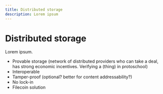 ```yaml
---
title: Distributed storage
description: Lorem ipsum
---
```


# Distributed storage

Lorem ipsum.

- Provable storage (network of distributed providers who can take a deal, has strong economic incentives. Verifying a (thing) in protoschool)
- Interoperable
- Tamper-proof (optional? better for content addressability?)
- No lock-in
- Filecoin solution
